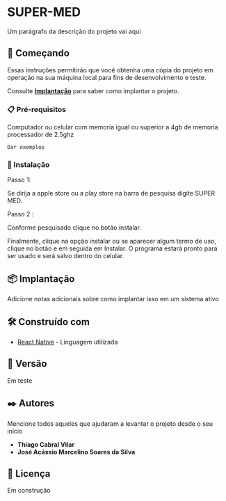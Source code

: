 # SUPER-MED

Um parágrafo da descrição do projeto vai aqui

## 🚀 Começando

Essas instruções permitirão que você obtenha uma cópia do projeto em operação na sua máquina local para fins de desenvolvimento e teste.

Consulte **[Implantação](#-implanta%C3%A7%C3%A3o)** para saber como implantar o projeto.

### 📋 Pré-requisitos

Computador ou celular com memoria igual ou superior a 4gb de memoria processador de 2.5ghz

```
Dar exemplos
```

### 🔧 Instalação

Passo 1:

Se dirija a apple store ou a play store na barra de pesquisa digite SUPER MED.

Passo 2 :

Conforme pesquisado clique no botão instalar.

Finalmente, clique na opção instalar ou se aparecer algum termo de uso, clique no botão e em seguida em Instalar. O programa estará pronto para ser usado e será salvo dentro do celular.




## 📦 Implantação

Adicione notas adicionais sobre como implantar isso em um sistema ativo

## 🛠️ Construído com


* [React Native](https://reactnative.dev/) - Linguagem utilizada




## 📌 Versão

Em teste 

## ✒️ Autores

Mencione todos aqueles que ajudaram a levantar o projeto desde o seu início

* **Thiago Cabral Vilar** 
* **José Acássio Marcelino Soares da Silva**  


## 📄 Licença

Em construção

